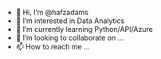 - 👋 Hi, I’m @hafzadams
- 👀 I’m interested in Data Analytics
- 🌱 I’m currently learning Python/API/Azure
- 💞️ I’m looking to collaborate on ...
- 📫 How to reach me ...

<!---
hafzadams/hafzadams is a ✨ special ✨ repository because its `README.md` (this file) appears on your GitHub profile.
You can click the Preview link to take a look at your changes.
--->
